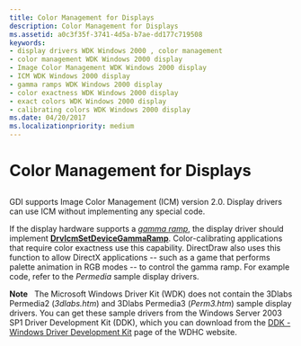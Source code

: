 ```yaml
---
title: Color Management for Displays
description: Color Management for Displays
ms.assetid: a0c3f35f-3741-4d5a-b7ae-dd177c719508
keywords:
- display drivers WDK Windows 2000 , color management
- color management WDK Windows 2000 display
- Image Color Management WDK Windows 2000 display
- ICM WDK Windows 2000 display
- gamma ramps WDK Windows 2000 display
- color exactness WDK Windows 2000 display
- exact colors WDK Windows 2000 display
- calibrating colors WDK Windows 2000 display
ms.date: 04/20/2017
ms.localizationpriority: medium
---
```


# Color Management for Displays


## <span id="ddk_color_management_for_displays_gg"></span><span id="DDK_COLOR_MANAGEMENT_FOR_DISPLAYS_GG"></span>


GDI supports Image Color Management (ICM) version 2.0. Display drivers can use ICM without implementing any special code.

If the display hardware supports a [*gamma ramp*](https://msdn.microsoft.com/library/windows/hardware/ff556283#wdkgloss-gamma-ramp), the display driver should implement [**DrvIcmSetDeviceGammaRamp**](https://msdn.microsoft.com/library/windows/hardware/ff556243). Color-calibrating applications that require color exactness use this capability. DirectDraw also uses this function to allow DirectX applications -- such as a game that performs palette animation in RGB modes -- to control the gamma ramp. For example code, refer to the *Permedia* sample display drivers.

**Note**   The Microsoft Windows Driver Kit (WDK) does not contain the 3Dlabs Permedia2 (*3dlabs.htm*) and 3Dlabs Permedia3 (*Perm3.htm*) sample display drivers. You can get these sample drivers from the Windows Server 2003 SP1 Driver Development Kit (DDK), which you can download from the [DDK - Windows Driver Development Kit](http://go.microsoft.com/fwlink/p/?linkid=21859) page of the WDHC website.

 

 

 





